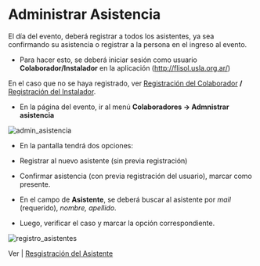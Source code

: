 # Administrar Asistencia

El día del evento, deberá registrar a todos los asistentes, ya sea confirmando su asistencia o registrar a la persona en el ingreso al evento.

* Para hacer esto, se deberá iniciar sesión como usuario **Colaborador/Instalador** en la aplicación (http://flisol.usla.org.ar/)

En el caso que no se haya registrado, ver [Registración del Colaborador](https://github.com/reyiyo/eventoL/wiki/3_Registraci%C3%B3n-del-Colaborador) **/** [Registración del Instalador](https://github.com/reyiyo/eventoL/wiki/4_Registraci%C3%B3n-del-Instalador).

* En la página del evento, ir al menú **Colaboradores -> Admnistrar asistencia**

![admin_asistencia](http://i59.tinypic.com/oi50ky.png)

* En la pantalla tendrá dos opciones:

 - Registrar al nuevo asistente (sin previa registración)

 - Confirmar asistencia (con previa registración del usuario), marcar como presente.

* En el campo de **Asistente**, se deberá buscar al asistente por _mail_ (requerido), _nombre, apellido_. 

* Luego, verificar el caso y marcar la opción correspondiente.

![registro_asistentes](http://i57.tinypic.com/ncbmv6.png)


Ver | [Resgistración del Asistente](https://github.com/reyiyo/eventoL/wiki/2_Registraci%C3%B3n-del-Asistente)

